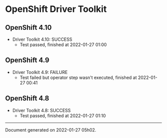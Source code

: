 
OpenShift Driver Toolkit
========================

OpenShift 4.10
--------------



* Driver Toolkit 4.10: SUCCESS
  - Test passed, finished at 2022-01-27 01:00

OpenShift 4.9
-------------



* Driver Toolkit 4.9: FAILURE
  - Test failed but operator step wasn't executed, finished at 2022-01-27 00:41

OpenShift 4.8
-------------



* Driver Toolkit 4.8: SUCCESS
  - Test passed, finished at 2022-01-27 01:10

---
Document generated on 2022-01-27 05h02.
